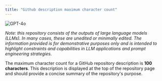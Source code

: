 ```yaml
---
title: "Github description maximum character count"
---
```

![GPT-4o](https://img.shields.io/badge/GPT--4o-3333FF?style=for-the-badge&logo=openai&logoColor=white)



*Note: this repository consists of the outputs of large language models (LLMs). In many cases, these are unedited or minimally edited. The information provided is for demonstrative purposes only and is intended to highlight constraints and capabilities in LLM applications and prompt engineering strategies.*


The maximum character count for a GitHub repository description is **100 characters**. This description is displayed at the top of the repository page and should provide a concise summary of the repository's purpose.